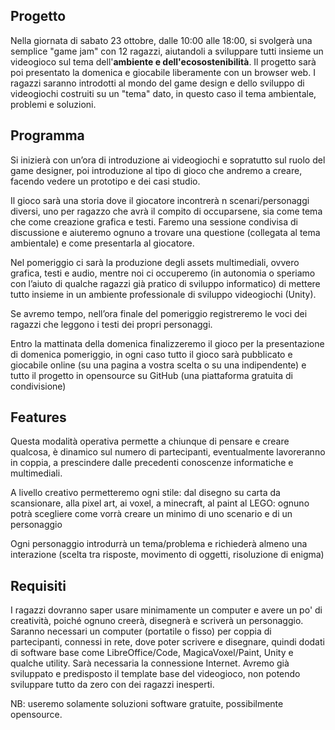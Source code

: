 ## Progetto
Nella giornata di sabato 23 ottobre, dalle 10:00 alle 18:00, si svolgerà una semplice "game jam" con 12 ragazzi, aiutandoli a sviluppare tutti insieme un videogioco sul tema dell'**ambiente e dell'ecosostenibilità**.
Il progetto sarà poi presentato la domenica e giocabile liberamente con un browser web. I ragazzi saranno introdotti al mondo del game design e dello sviluppo di videogiochi costruiti su un "tema" dato, in questo caso il tema ambientale, problemi e soluzioni.

## Programma
Si inizierà con un’ora di introduzione ai videogiochi e sopratutto sul ruolo del game designer, poi introduzione al tipo di gioco che andremo a creare, facendo vedere un prototipo e dei casi studio.

Il gioco sarà una storia dove il giocatore incontrerà n scenari/personaggi diversi, uno per ragazzo che avrà il compito di occuparsene, sia come tema che come creazione grafica e testi. Faremo una sessione condivisa di discussione e aiuteremo ognuno a trovare una questione (collegata al tema ambientale) e come presentarla al giocatore.

Nel pomeriggio ci sarà la produzione degli assets multimediali, ovvero grafica, testi e audio, mentre noi ci occuperemo (in autonomia o speriamo con l’aiuto di qualche ragazzi già pratico di sviluppo informatico) di mettere tutto insieme in un ambiente professionale di sviluppo videogiochi (Unity).

Se avremo tempo, nell’ora finale del pomeriggio registreremo le voci dei ragazzi che leggono i testi dei propri personaggi.

Entro la mattinata della domenica finalizzeremo il gioco per la presentazione di domenica pomeriggio, in ogni caso tutto il gioco sarà pubblicato e giocabile online (su una pagina a vostra scelta o su una indipendente) e tutto il progetto in opensource su GitHub (una piattaforma gratuita di condivisione)

## Features
Questa modalità operativa permette a chiunque di pensare e creare qualcosa, è dinamico sul numero di partecipanti, eventualmente lavoreranno in coppia, a prescindere dalle precedenti conoscenze informatiche e multimediali.

A livello creativo permetteremo ogni stile: dal disegno su carta da scansionare, alla pixel art, ai voxel, a minecraft, al paint al LEGO: ognuno potrà scegliere come vorrà creare un minimo di uno scenario e di un personaggio

Ogni personaggio introdurrà un tema/problema e richiederà almeno una interazione (scelta tra risposte, movimento di oggetti, risoluzione di enigma)

## Requisiti
I ragazzi dovranno saper usare minimamente un computer e avere un po' di creatività, poiché ognuno creerà, disegnerà e scriverà un personaggio.
Saranno necessari un computer (portatile o fisso) per coppia di partecipanti, connessi in rete, dove poter scrivere e disegnare, quindi dodati di software base come LibreOffice/Code, MagicaVoxel/Paint, Unity e qualche utility.
Sarà necessaria la connessione Internet.
Avremo già sviluppato e predisposto il template base del videogioco, non potendo sviluppare tutto da zero con dei ragazzi inesperti.

NB: useremo solamente soluzioni software gratuite, possibilmente opensource.